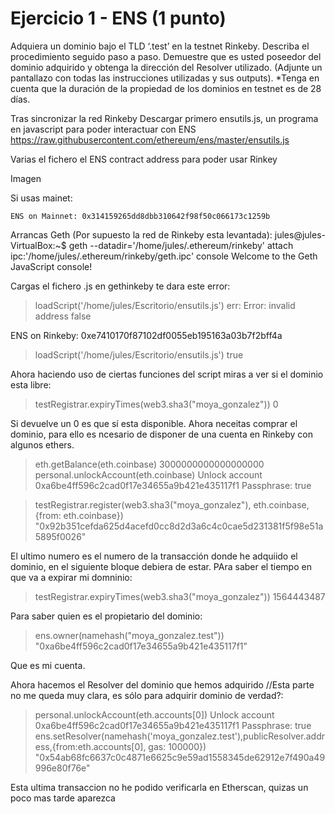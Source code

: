 # Ejercicio 1 - ENS (1 punto)
Adquiera un dominio bajo el TLD ‘.test’ en la testnet Rinkeby.
Describa el procedimiento seguido paso a paso.
Demuestre que es usted poseedor del dominio adquirido y obtenga la dirección del Resolver utilizado. (Adjunte un pantallazo con todas las instrucciones utilizadas y sus outputs).
*Tenga en cuenta que la duración de la propiedad de los dominios en testnet es de 28 días.


Tras sincronizar la red Rinkeby
Descargar primero ensutils.js, un programa en javascript para poder interactuar con ENS
https://raw.githubusercontent.com/ethereum/ens/master/ensutils.js

Varias el fichero el ENS contract address para poder usar Rinkey

Imagen

Si usas mainet:


    ENS on Mainnet: 0x314159265dd8dbb310642f98f50c066173c1259b



Arrancas Geth (Por supuesto la red de Rinkeby esta levantada):
jules@jules-VirtualBox:~$ geth --datadir='/home/jules/.ethereum/rinkeby' attach  ipc:'/home/jules/.ethereum/rinkeby/geth.ipc' console
Welcome to the Geth JavaScript console!


Cargas el fichero .js en gethinkeby te dara este error:

> loadScript('/home/jules/Escritorio/ensutils.js')
err: Error: invalid address
false

ENS on Rinkeby: 0xe7410170f87102df0055eb195163a03b7f2bff4a
> loadScript('/home/jules/Escritorio/ensutils.js')
true

Ahora haciendo uso de ciertas funciones del script miras a ver si el dominio esta libre:
> testRegistrar.expiryTimes(web3.sha3("moya_gonzalez"))
0

Si devuelve un 0 es que sí esta disponible.
Ahora neceitas comprar el dominio, para ello es ncesario de disponer de una cuenta en Rinkeby con algunos ethers.

> eth.getBalance(eth.coinbase)
3000000000000000000
> personal.unlockAccount(eth.coinbase)
Unlock account 0xa6be4ff596c2cad0f17e34655a9b421e435117f1
Passphrase: 
true

> testRegistrar.register(web3.sha3("moya_gonzalez"), eth.coinbase, {from: eth.coinbase})
"0x92b351cefda625d4acefd0cc8d2d3a6c4c0cae5d231381f5f98e51a5895f0026"

El ultimo numero es el numero de la transacción donde he adquiido el dominio, en el siguiente bloque debiera de estar.
PAra saber el tiempo en que va a expirar mi domninio:
> testRegistrar.expiryTimes(web3.sha3("moya_gonzalez"))
1564443487
> 
Para saber quien es el propietario del dominio:
> ens.owner(namehash("moya_gonzalez.test"))
"0xa6be4ff596c2cad0f17e34655a9b421e435117f1"

Que es mi cuenta.

Ahora hacemos el Resolver del dominio que hemos adquirido //Esta parte no me queda muy clara, es sólo para adquirir dominio de verdad?:

> personal.unlockAccount(eth.accounts[0])
Unlock account 0xa6be4ff596c2cad0f17e34655a9b421e435117f1
Passphrase: 
true
> ens.setResolver(namehash('moya_gonzalez.test'),publicResolver.address,{from:eth.accounts[0], gas: 100000})
"0x54ab68fc6637c0c4871e6625c9e59ad1558345de62912e7f490a49996e80f76e"
> 
Esta ultima transaccion no he podido verificarla en Etherscan, quizas un poco mas tarde aparezca

